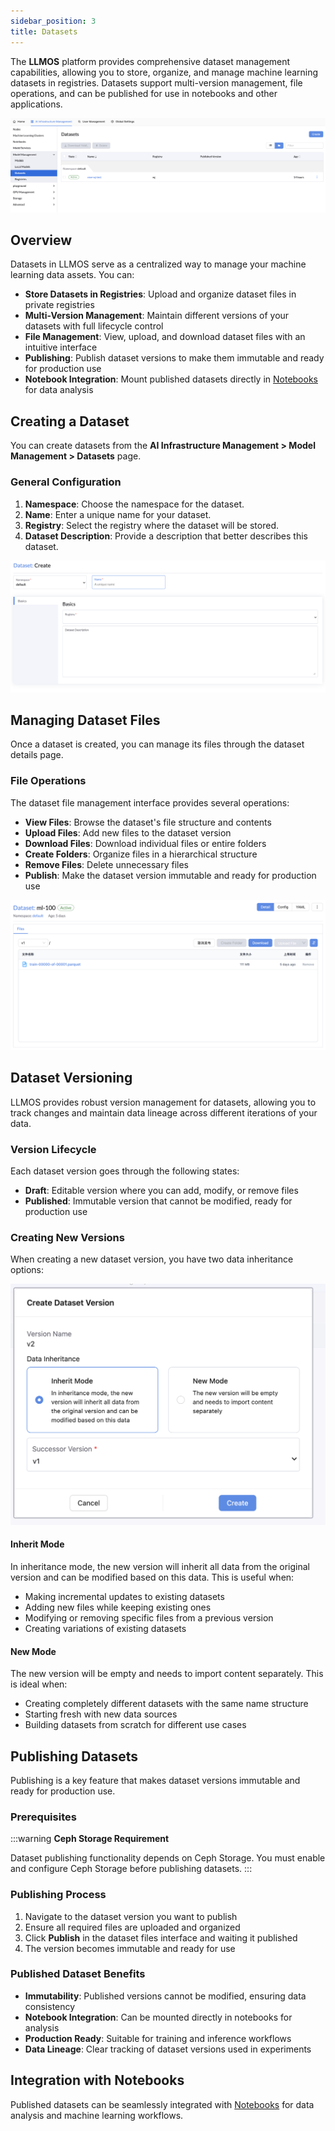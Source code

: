 ```yaml
---
sidebar_position: 3
title: Datasets
---
```


The **LLMOS** platform provides comprehensive dataset management capabilities, allowing you to store, organize, and manage machine learning datasets in registries. Datasets support multi-version management, file operations, and can be published for use in notebooks and other applications.

![datasets-list](/img/docs/dataset-list.png)

## Overview

Datasets in LLMOS serve as a centralized way to manage your machine learning data assets. You can:

- **Store Datasets in Registries**: Upload and organize dataset files in private registries
- **Multi-Version Management**: Maintain different versions of your datasets with full lifecycle control
- **File Management**: View, upload, and download dataset files with an intuitive interface
- **Publishing**: Publish dataset versions to make them immutable and ready for production use
- **Notebook Integration**: Mount published datasets directly in [Notebooks](../notebooks.md) for data analysis

## Creating a Dataset

You can create datasets from the **AI Infrastructure Management > Model Management > Datasets** page.

### General Configuration

1. **Namespace**: Choose the namespace for the dataset.
2. **Name**: Enter a unique name for your dataset.
3. **Registry**: Select the registry where the dataset will be stored.
4. **Dataset Description**: Provide a description that better describes this dataset.

![dataset-create](/img/docs/dataset-create.png)

## Managing Dataset Files

Once a dataset is created, you can manage its files through the dataset details page.

### File Operations

The dataset file management interface provides several operations:

- **View Files**: Browse the dataset's file structure and contents
- **Upload Files**: Add new files to the dataset version
- **Download Files**: Download individual files or entire folders
- **Create Folders**: Organize files in a hierarchical structure
- **Remove Files**: Delete unnecessary files
- **Publish**: Make the dataset version immutable and ready for production use

![dataset-files](/img/docs/dataset-files.png)

## Dataset Versioning

LLMOS provides robust version management for datasets, allowing you to track changes and maintain data lineage across different iterations of your data.

### Version Lifecycle

Each dataset version goes through the following states:

- **Draft**: Editable version where you can add, modify, or remove files
- **Published**: Immutable version that cannot be modified, ready for production use

### Creating New Versions

When creating a new dataset version, you have two data inheritance options:

![dataset-create-version](/img/docs/dataset-version-create.png)

#### Inherit Mode

In inheritance mode, the new version will inherit all data from the original version and can be modified based on this data. This is useful when:

- Making incremental updates to existing datasets
- Adding new files while keeping existing ones
- Modifying or removing specific files from a previous version
- Creating variations of existing datasets

#### New Mode

The new version will be empty and needs to import content separately. This is ideal when:

- Creating completely different datasets with the same name structure
- Starting fresh with new data sources
- Building datasets from scratch for different use cases

## Publishing Datasets

Publishing is a key feature that makes dataset versions immutable and ready for production use.

### Prerequisites

:::warning
**Ceph Storage Requirement**

Dataset publishing functionality depends on Ceph Storage. You must enable and configure Ceph Storage before publishing datasets.
:::

### Publishing Process

1. Navigate to the dataset version you want to publish
2. Ensure all required files are uploaded and organized
3. Click **Publish** in the dataset files interface and waiting it published
4. The version becomes immutable and ready for use

### Published Dataset Benefits

- **Immutability**: Published versions cannot be modified, ensuring data consistency
- **Notebook Integration**: Can be mounted directly in notebooks for analysis
- **Production Ready**: Suitable for training and inference workflows
- **Data Lineage**: Clear tracking of dataset versions used in experiments

## Integration with Notebooks

Published datasets can be seamlessly integrated with [Notebooks](../notebooks.md) for data analysis and machine learning workflows.
